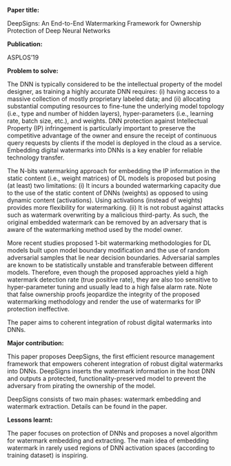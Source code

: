 **Paper title:**

DeepSigns: An End-to-End Watermarking Framework for Ownership Protection of Deep
Neural Networks

**Publication:**

ASPLOS’19

**Problem to solve:**

The DNN is typically considered to be the intellectual property of the model
designer, as training a highly accurate DNN requires: (i) having access to a
massive collection of mostly proprietary labeled data; and (ii) allocating
substantial computing resources to fine-tune the underlying model topology
(i.e., type and number of hidden layers), hyper-parameters (i.e., learning rate,
batch size, etc.), and weights. DNN protection against Intellectual Property
(IP) infringement is particularly important to preserve the competitive
advantage of the owner and ensure the receipt of continuous query requests by
clients if the model is deployed in the cloud as a service. Embedding digital
watermarks into DNNs is a key enabler for reliable technology transfer.

The N-bits watermarking approach for embedding the IP information in the static
content (i.e., weight matrices) of DL models is proposed but posing (at least)
two limitations: (i) It incurs a bounded watermarking capacity due to the use of
the static content of DNNs (weights) as opposed to using dynamic content
(activations). Using activations (instead of weights) provides more flexibility
for watermarking. (ii) It is not robust against attacks such as watermark
overwriting by a malicious third-party. As such, the original embedded watermark
can be removed by an adversary that is aware of the watermarking method used by
the model owner.

More recent studies proposed 1-bit watermarking methodologies for DL models
built upon model boundary modification and the use of random adversarial samples
that lie near decision boundaries. Adversarial samples are known to be
statistically unstable and transferable between different models. Therefore,
even though the proposed approaches yield a high watermark detection rate (true
positive rate), they are also too sensitive to hyper-parameter tuning and
usually lead to a high false alarm rate. Note that false ownership proofs
jeopardize the integrity of the proposed watermarking methodology and render the
use of watermarks for IP protection ineffective.

The paper aims to coherent integration of robust digital watermarks into DNNs.

**Major contribution:**

This paper proposes DeepSigns, the first efficient resource management framework
that empowers coherent integration of robust digital watermarks into DNNs.
DeepSigns inserts the watermark information in the host DNN and outputs a
protected, functionality-preserved model to prevent the adversary from pirating
the ownership of the model.

DeepSigns consists of two main phases: watermark embedding and watermark
extraction. Details can be found in the paper.

**Lessons learnt:**

The paper focuses on protection of DNNs and proposes a novel algorithm for
watermark embedding and extracting. The main idea of embedding watermark in
rarely used regions of DNN activation spaces (according to training dataset) is
inspiring.
